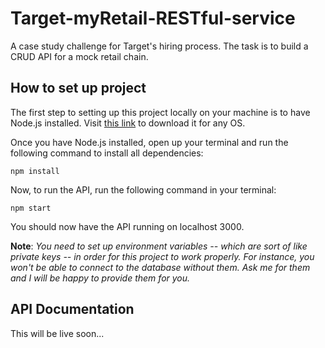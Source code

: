 # Target-myRetail-RESTful-service

A case study challenge for Target's hiring process. The task is to build a CRUD API for a mock retail chain.

## How to set up project

The first step to setting up this project locally on your machine is to have Node.js installed. Visit [this link](https://nodejs.org/en/download) to download it for any OS.

Once you have Node.js installed, open up your terminal and run the following command to install all dependencies:

`npm install`

Now, to run the API, run the following command in your terminal:

`npm start`

You should now have the API running on localhost 3000.

**Note**: _You need to set up environment variables -- which are sort of like private keys -- in order for this project to work properly. For instance, you won't be able to connect to the database without them. Ask me for them and I will be happy to provide them for you._

## API Documentation

This will be live soon...

